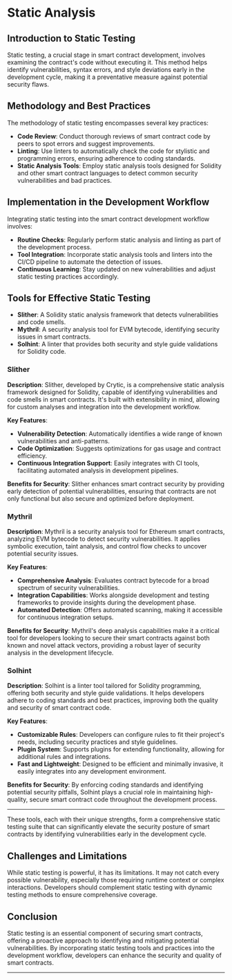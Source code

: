 # Static Analysis

## Introduction to Static Testing

Static testing, a crucial stage in smart contract development, involves examining the contract's code without executing it. This method helps identify vulnerabilities, syntax errors, and style deviations early in the development cycle, making it a preventative measure against potential security flaws.

## Methodology and Best Practices

The methodology of static testing encompasses several key practices:

- **Code Review**: Conduct thorough reviews of smart contract code by peers to spot errors and suggest improvements.
- **Linting**: Use linters to automatically check the code for stylistic and programming errors, ensuring adherence to coding standards.
- **Static Analysis Tools**: Employ static analysis tools designed for Solidity and other smart contract languages to detect common security vulnerabilities and bad practices.

## Implementation in the Development Workflow

Integrating static testing into the smart contract development workflow involves:

- **Routine Checks**: Regularly perform static analysis and linting as part of the development process.
- **Tool Integration**: Incorporate static analysis tools and linters into the CI/CD pipeline to automate the detection of issues.
- **Continuous Learning**: Stay updated on new vulnerabilities and adjust static testing practices accordingly.

## Tools for Effective Static Testing

- **Slither**: A Solidity static analysis framework that detects vulnerabilities and code smells.
- **Mythril**: A security analysis tool for EVM bytecode, identifying security issues in smart contracts.
- **Solhint**: A linter that provides both security and style guide validations for Solidity code.

### Slither

**Description**: Slither, developed by Crytic, is a comprehensive static analysis framework designed for Solidity, capable of identifying vulnerabilities and code smells in smart contracts. It's built with extensibility in mind, allowing for custom analyses and integration into the development workflow.

**Key Features**:
- **Vulnerability Detection**: Automatically identifies a wide range of known vulnerabilities and anti-patterns.
- **Code Optimization**: Suggests optimizations for gas usage and contract efficiency.
- **Continuous Integration Support**: Easily integrates with CI tools, facilitating automated analysis in development pipelines.

**Benefits for Security**:
Slither enhances smart contract security by providing early detection of potential vulnerabilities, ensuring that contracts are not only functional but also secure and optimized before deployment.

### Mythril

**Description**: Mythril is a security analysis tool for Ethereum smart contracts, analyzing EVM bytecode to detect security vulnerabilities. It applies symbolic execution, taint analysis, and control flow checks to uncover potential security issues.

**Key Features**:
- **Comprehensive Analysis**: Evaluates contract bytecode for a broad spectrum of security vulnerabilities.
- **Integration Capabilities**: Works alongside development and testing frameworks to provide insights during the development phase.
- **Automated Detection**: Offers automated scanning, making it accessible for continuous integration setups.

**Benefits for Security**:
Mythril's deep analysis capabilities make it a critical tool for developers looking to secure their smart contracts against both known and novel attack vectors, providing a robust layer of security analysis in the development lifecycle.

### Solhint

**Description**: Solhint is a linter tool tailored for Solidity programming, offering both security and style guide validations. It helps developers adhere to coding standards and best practices, improving both the quality and security of smart contract code.

**Key Features**:
- **Customizable Rules**: Developers can configure rules to fit their project's needs, including security practices and style guidelines.
- **Plugin System**: Supports plugins for extending functionality, allowing for additional rules and integrations.
- **Fast and Lightweight**: Designed to be efficient and minimally invasive, it easily integrates into any development environment.

**Benefits for Security**:
By enforcing coding standards and identifying potential security pitfalls, Solhint plays a crucial role in maintaining high-quality, secure smart contract code throughout the development process.

---

These tools, each with their unique strengths, form a comprehensive static testing suite that can significantly elevate the security posture of smart contracts by identifying vulnerabilities early in the development cycle.
## Challenges and Limitations

While static testing is powerful, it has its limitations. It may not catch every possible vulnerability, especially those requiring runtime context or complex interactions. Developers should complement static testing with dynamic testing methods to ensure comprehensive coverage.

## Conclusion

Static testing is an essential component of securing smart contracts, offering a proactive approach to identifying and mitigating potential vulnerabilities. By incorporating static testing tools and practices into the development workflow, developers can enhance the security and quality of smart contracts.

---